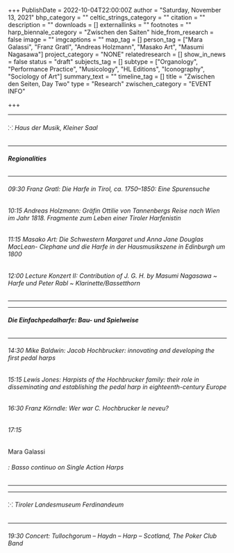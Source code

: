 +++
PublishDate = 2022-10-04T22:00:00Z
author = "Saturday, November 13, 2021"
bhp_category = ""
celtic_strings_category = ""
citation = ""
description = ""
downloads = []
externallinks = ""
footnotes = ""
harp_biennale_category = "Zwischen den Saiten"
hide_from_research = false
image = ""
imgcaptions = ""
map_tag = []
person_tag = ["Mara Galassi", "Franz Gratl", "Andreas Holzmann", "Masako Art", "Masumi Nagasawa"]
project_category = "NONE"
relatedresearch = []
show_in_news = false
status = "draft"
subjects_tag = []
subtype = ["Organology", "Performance Practice", "Musicology", "HL Editions", "Iconography", "Sociology of Art"]
summary_text = ""
timeline_tag = []
title = "Zwischen den Seiten, Day Two"
type = "Research"
zwischen_category = "EVENT INFO"

+++
***

###### ⁙ Haus der Musik, Kleiner Saal

***

###### **Regionalities**

***

###### 09:30 <span id="person_tag">Franz Gratl</span>: Die Harfe in Tirol, ca. 1750–1850: Eine Spurensuche

###### 10:15 <span id="person_tag">Andreas Holzmann</span>: Gräfin Ottilie von Tannenbergs Reise nach Wien im Jahr 1818. Fragmente zum Leben einer Tiroler Harfenistin

###### 11:15 <span id="person_tag">Masako Art</span>: Die Schwestern Margaret und Anna Jane Douglas MacLean- Clephane und die Harfe in der Hausmusikszene in Edinburgh um 1800

###### 12:00 Lecture Konzert II: _Contribution of J. G. H. by_ <span id="person_tag">Masumi Nagasawa</span> \~ Harfe und <span id="person_tag">Peter Rabl</span> \~ Klarinette/Bassetthorn

***

***

###### **Die Einfachpedalharfe: Bau- und Spielweise**

***

###### 14:30 Mike Baldwin: Jacob Hochbrucker: innovating and developing the first pedal harps

###### 15:15 Lewis Jones: Harpists of the Hochbrucker family: their role in disseminating and establishing the pedal harp in eighteenth-century Europe

###### 16:30 Franz Körndle: Wer war C. Hochbrucker le neveu?

###### 17:15 

<span id="person_tag">Mara Galassi</span>

###### : Basso continuo on Single Action Harps

***

***

###### ⁙ Tiroler Landesmuseum Ferdinandeum

***

###### 19:30 Concert: _Tullochgorum – Haydn – Harp – Scotland,_ The Poker Club Band